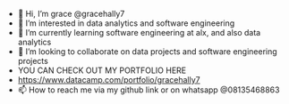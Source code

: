 - 👋 Hi, I’m grace  @gracehally7
- 👀 I’m interested in data analytics and software engineering
- 🌱 I’m currently learning software engineering at alx, and also data analytics
- 💞️ I’m looking to collaborate on data projects and software engineering projects
- YOU CAN CHECK OUT MY PORTFOLIO HERE
- https://www.datacamp.com/portfolio/gracehally7
- 📫 How to reach me via my github link or on whatsapp @08135468863

<!---
gracehally7/gracehally7 is a ✨ special ✨ repository because its `README.md` (this file) appears on your GitHub profile.
You can click the Preview link to take a look at your changes.
--->
